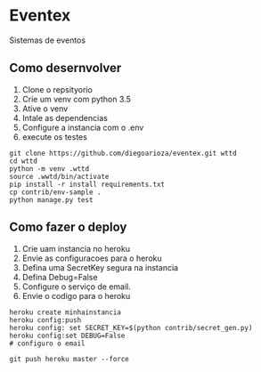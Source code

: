 # Eventex

Sistemas de eventos

## Como desernvolver
1. Clone o repsityorio
2. Crie um venv com python 3.5
3. Ative o venv
4. Intale as dependencias
5. Configure a instancia com o .env
6. execute os testes

```
git clone https://github.com/diegoarioza/eventex.git wttd
cd wttd
python -m venv .wttd
source .wwtd/bin/activate
pip install -r install requirements.txt
cp contrib/env-sample .
python manage.py test
```

## Como fazer o deploy
1. Crie uam instancia no heroku
2. Envie as configuracoes para o heroku
3. Defina uma SecretKey segura na instancia
4. Defina Debug=False
5. Configure o serviço de email.
6. Envie o codigo para o heroku
```console
heroku create minhainstancia
heroku config:push
heroku config: set SECRET_KEY=$(python contrib/secret_gen.py)
heroku config:set DEBUG=False
# configuro o email

git push heroku master --force
```
